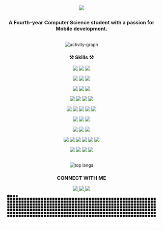
<h1 align="center">
<img src="https://readme-typing-svg.herokuapp.com/?font=Righteous&size=35&center=true&vCenter=true&width=500&height=70&duration=4000&lines=Hi+There!+👋;+I'm+Muhamad+Sobhy+Gafar!;&color=4B4B4B" />
</h1>




<h3 align="center">A Fourth-year Computer Science student with a passion for Mobile development.</h3>
<br/>
<div align="center">
<img src="https://github-readme-activity-graph.vercel.app/graph?username=m7md-gafarr&area=true&hide_border=true&theme=github" height="250" alt="activity-graph" />
</div>

<h3 align="center">⚒️ Skills ⚒️</h3>
<div align="center">

<img src="https://img.shields.io/badge/C++-00599C?style=for-the-badge&logo=c%2B%2B&logoColor=white" height="30"> <img src="https://img.shields.io/badge/C%23-239120?style=for-the-badge&logo=c-sharp&logoColor=white" height="30"> <img src="https://img.shields.io/badge/Dart-0175C2?style=for-the-badge&logo=dart&logoColor=white" height="30">

<img src="https://img.shields.io/badge/Flutter-02569B?style=for-the-badge&logo=flutter&logoColor=white" height="30"> <img src="https://img.shields.io/badge/Responsive_UI-00C4B4?style=for-the-badge&logo=flutter&logoColor=white" height="30"> <img src="https://img.shields.io/badge/Animation-00C4B4?style=for-the-badge&logo=flutter&logoColor=white" height="30">

<img src="https://img.shields.io/badge/Bloc-3F51B5?style=for-the-badge&logo=flutter&logoColor=white" height="30"> <img src="https://img.shields.io/badge/Cubit-3F51B5?style=for-the-badge&logo=flutter&logoColor=white" height="30"> <img src="https://img.shields.io/badge/Provider-3F51B5?style=for-the-badge&logo=flutter&logoColor=white" height="30">

<img src="https://img.shields.io/badge/RESTful_APIs-4CAF50?style=for-the-badge&logo=api&logoColor=white" height="30"> <img src="https://img.shields.io/badge/Dio-FF6C37?style=for-the-badge&logo=flutter&logoColor=white" height="30"> <img src="https://img.shields.io/badge/Http-FF6C37?style=for-the-badge&logo=flutter&logoColor=white" height="30"> <img src="https://img.shields.io/badge/Postman-FF6C37?style=for-the-badge&logo=postman&logoColor=white" height="30">

<img src="https://img.shields.io/badge/SQL-4479A1?style=for-the-badge&logo=sql&logoColor=white" height="30"> <img src="https://img.shields.io/badge/Firebase-FFCA28?style=for-the-badge&logo=firebase&logoColor=black" height="30"> <img src="https://img.shields.io/badge/SQFLite-0288D1?style=for-the-badge&logo=sqlite&logoColor=white" height="30"> <img src="https://img.shields.io/badge/Hive-0288D1?style=for-the-badge&logo=flutter&logoColor=white" height="30"> <img src="https://img.shields.io/badge/Shared_Preferences-0288D1?style=for-the-badge&logo=flutter&logoColor=white" height="30">

<img src="https://img.shields.io/badge/Stripe-008CDD?style=for-the-badge&logo=stripe&logoColor=white" height="30"> <img src="https://img.shields.io/badge/PayPal-00457C?style=for-the-badge&logo=paypal&logoColor=white" height="30"> <img src="https://img.shields.io/badge/Paymob-00C4B4?style=for-the-badge&logo=paymob&logoColor=white" height="30">
 
<img src="https://img.shields.io/badge/UI_Design-FF4081?style=for-the-badge&logo=figma&logoColor=white" height="30"> <img src="https://img.shields.io/badge/UX_Design-FF4081?style=for-the-badge&logo=figma&logoColor=white" height="30"> <img src="https://img.shields.io/badge/Figma-F24E1E?style=for-the-badge&logo=figma&logoColor=white" height="30"> 


<img src="https://img.shields.io/badge/Data_Structures-00599C?style=for-the-badge&logo=code&logoColor=white" height="30"> <img src="https://img.shields.io/badge/Problem_Solving-00599C?style=for-the-badge&logo=code&logoColor=white" height="30"> <img src="https://img.shields.io/badge/Clean_Code-4CAF50?style=for-the-badge&logo=code&logoColor=white" height="30"> <img src="https://img.shields.io/badge/OOP-4CAF50?style=for-the-badge&logo=code&logoColor=white" height="30"> <img src="https://img.shields.io/badge/MVVM-4CAF50?style=for-the-badge&logo=code&logoColor=white" height="30"> <img src="https://img.shields.io/badge/Google_Maps-4285F4?style=for-the-badge&logo=google-maps&logoColor=white" height="30">

<img src="https://img.shields.io/badge/Git-F05032?style=for-the-badge&logo=git&logoColor=white" height="30"> <img src="https://img.shields.io/badge/GitHub-181717?style=for-the-badge&logo=github&logoColor=white" height="30"> <img src="https://img.shields.io/badge/Android_Studio-3DDC84?style=for-the-badge&logo=android-studio&logoColor=white" height="30"> <img src="https://img.shields.io/badge/VS_Code-007ACC?style=for-the-badge&logo=visual-studio-code&logoColor=white" height="30">
</div>




<br/>
<div align="center">
 <img width="390" height="200" src="https://github-readme-stats-salesp07.vercel.app/api/top-langs/?username=m7md-gafarr&hide=HTML&langs_count=8&layout=compact&theme=react&border_radius=10&size_weight=0.5&count_weight=0.5&exclude_repo=github-readme-stats" alt="top langs" />
</div>

</div>

<h3 align="center"> CONNECT WITH ME </h3>
<div align="center">

  <a href="mailto:m7md.gafarr@gmail.com">
   <img src="https://skillicons.dev/icons?i=gmail" />
  </a>

  <a href="https://www.linkedin.com/in/mohamed-sobhy-gafar-291162341/" >
   <img src="https://skillicons.dev/icons?i=linkedin" /> 
  </a>

  <a href="https://discord.com/users/m7md_gafar" >
   <img src="https://skillicons.dev/icons?i=discord" /> 
  </a>
</div>



<div align="center">
   <img alt="snake eating my contributions" src="https://github.com/m7md-gafarr/m7md-gafarr/blob/output/snake.svg" />
 </div>

